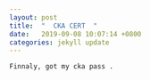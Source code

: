 ```yaml
---
layout: post
title:  "  CKA CERT  "
date:   2019-09-08 10:07:14 +0800
categories: jekyll update
---
```




```
Finnaly, got my cka pass .
```




